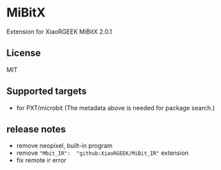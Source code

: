 <!--
 * @Author: Ceoifung
 * @Date: 2024-03-12 15:45:08
 * @LastEditors: Ceoifung
 * @LastEditTime: 2024-03-12 15:45:34
 * @Description: XiaoRGEEK All Rights Reserved. Copyright © 2023
-->
# MiBitX

Extension for XiaoRGEEK MiBitX 2.0.1

## License

MIT

## Supported targets

* for PXT/microbit
(The metadata above is needed for package search.)

## release notes
- remove neopixel, built-in program
- remove `"Mbit_IR":  "github:XiaoRGEEK/MiBit_IR"` extension 
- fix remote ir error
